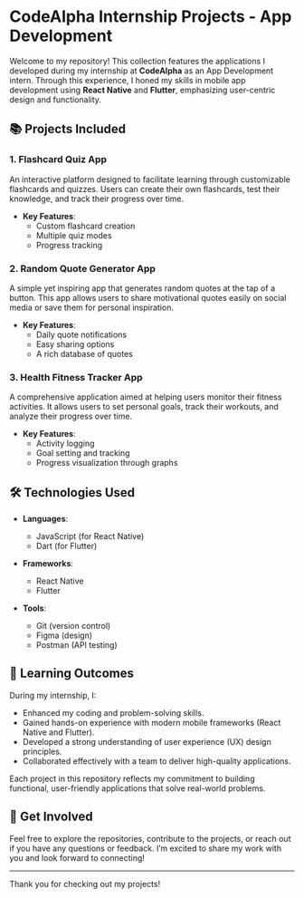 # CodeAlpha Internship Projects - App Development

Welcome to my repository! This collection features the applications I developed during my internship at **CodeAlpha** as an App Development intern. Through this experience, I honed my skills in mobile app development using **React Native** and **Flutter**, emphasizing user-centric design and functionality.

## 📚 Projects Included

### 1. Flashcard Quiz App

An interactive platform designed to facilitate learning through customizable flashcards and quizzes. Users can create their own flashcards, test their knowledge, and track their progress over time.

- **Key Features**:
  - Custom flashcard creation
  - Multiple quiz modes
  - Progress tracking

### 2. Random Quote Generator App

A simple yet inspiring app that generates random quotes at the tap of a button. This app allows users to share motivational quotes easily on social media or save them for personal inspiration.

- **Key Features**:
  - Daily quote notifications
  - Easy sharing options
  - A rich database of quotes

### 3. Health Fitness Tracker App

A comprehensive application aimed at helping users monitor their fitness activities. It allows users to set personal goals, track their workouts, and analyze their progress over time.

- **Key Features**:
  - Activity logging
  - Goal setting and tracking
  - Progress visualization through graphs

## 🛠 Technologies Used

- **Languages**:

  - JavaScript (for React Native)
  - Dart (for Flutter)

- **Frameworks**:

  - React Native
  - Flutter

- **Tools**:
  - Git (version control)
  - Figma (design)
  - Postman (API testing)

## 🌱 Learning Outcomes

During my internship, I:

- Enhanced my coding and problem-solving skills.
- Gained hands-on experience with modern mobile frameworks (React Native and Flutter).
- Developed a strong understanding of user experience (UX) design principles.
- Collaborated effectively with a team to deliver high-quality applications.

Each project in this repository reflects my commitment to building functional, user-friendly applications that solve real-world problems.

## 🚀 Get Involved

Feel free to explore the repositories, contribute to the projects, or reach out if you have any questions or feedback. I’m excited to share my work with you and look forward to connecting!

---

Thank you for checking out my projects!
